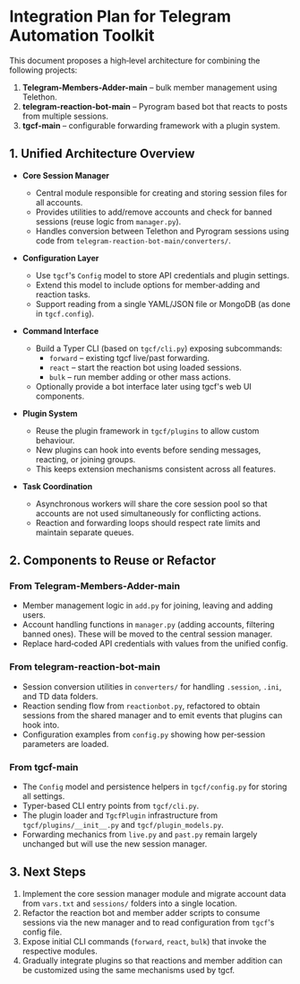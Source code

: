 # Integration Plan for Telegram Automation Toolkit

This document proposes a high‑level architecture for combining the following projects:

1. **Telegram-Members-Adder-main** – bulk member management using Telethon.
2. **telegram-reaction-bot-main** – Pyrogram based bot that reacts to posts from multiple sessions.
3. **tgcf-main** – configurable forwarding framework with a plugin system.

## 1. Unified Architecture Overview

- **Core Session Manager**
  - Central module responsible for creating and storing session files for all accounts.
  - Provides utilities to add/remove accounts and check for banned sessions (reuse logic from `manager.py`).
  - Handles conversion between Telethon and Pyrogram sessions using code from `telegram-reaction-bot-main/converters/`.

- **Configuration Layer**
  - Use `tgcf`'s `Config` model to store API credentials and plugin settings.
  - Extend this model to include options for member‑adding and reaction tasks.
  - Support reading from a single YAML/JSON file or MongoDB (as done in `tgcf.config`).

- **Command Interface**
  - Build a Typer CLI (based on `tgcf/cli.py`) exposing subcommands:
    - `forward` – existing tgcf live/past forwarding.
    - `react` – start the reaction bot using loaded sessions.
    - `bulk` – run member adding or other mass actions.
  - Optionally provide a bot interface later using tgcf's web UI components.

- **Plugin System**
  - Reuse the plugin framework in `tgcf/plugins` to allow custom behaviour.
  - New plugins can hook into events before sending messages, reacting, or joining groups.
  - This keeps extension mechanisms consistent across all features.

- **Task Coordination**
  - Asynchronous workers will share the core session pool so that accounts are not used simultaneously for conflicting actions.
  - Reaction and forwarding loops should respect rate limits and maintain separate queues.

## 2. Components to Reuse or Refactor

### From Telegram-Members-Adder-main
- Member management logic in `add.py` for joining, leaving and adding users.
- Account handling functions in `manager.py` (adding accounts, filtering banned ones). These will be moved to the central session manager.
- Replace hard‑coded API credentials with values from the unified config.

### From telegram-reaction-bot-main
- Session conversion utilities in `converters/` for handling `.session`, `.ini`, and TD data folders.
- Reaction sending flow from `reactionbot.py`, refactored to obtain sessions from the shared manager and to emit events that plugins can hook into.
- Configuration examples from `config.py` showing how per‑session parameters are loaded.

### From tgcf-main
- The `Config` model and persistence helpers in `tgcf/config.py` for storing all settings.
- Typer-based CLI entry points from `tgcf/cli.py`.
- The plugin loader and `TgcfPlugin` infrastructure from `tgcf/plugins/__init__.py` and `tgcf/plugin_models.py`.
- Forwarding mechanics from `live.py` and `past.py` remain largely unchanged but will use the new session manager.

## 3. Next Steps

1. Implement the core session manager module and migrate account data from `vars.txt` and `sessions/` folders into a single location.
2. Refactor the reaction bot and member adder scripts to consume sessions via the new manager and to read configuration from `tgcf`'s config file.
3. Expose initial CLI commands (`forward`, `react`, `bulk`) that invoke the respective modules.
4. Gradually integrate plugins so that reactions and member addition can be customized using the same mechanisms used by tgcf.
